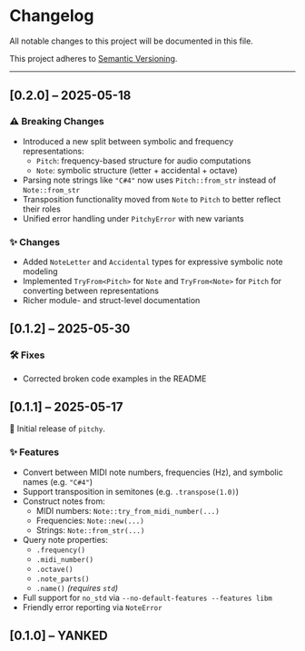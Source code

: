 # Changelog

All notable changes to this project will be documented in this file.

This project adheres to [Semantic Versioning](https://semver.org/spec/v2.0.0.html).

---

## [0.2.0] – 2025-05-18

### ⚠️ Breaking Changes

- Introduced a new split between symbolic and frequency representations:
  - `Pitch`: frequency-based structure for audio computations
  - `Note`: symbolic structure (letter + accidental + octave)
- Parsing note strings like `"C#4"` now uses `Pitch::from_str` instead of `Note::from_str`
- Transposition functionality moved from `Note` to `Pitch` to better reflect their roles
- Unified error handling under `PitchyError` with new variants

### ✨ Changes

- Added `NoteLetter` and `Accidental` types for expressive symbolic note modeling
- Implemented `TryFrom<Pitch>` for `Note` and `TryFrom<Note>` for `Pitch` for converting between representations
- Richer module- and struct-level documentation

## [0.1.2] – 2025-05-30

### 🛠 Fixes

- Corrected broken code examples in the README

## [0.1.1] – 2025-05-17

🎉 Initial release of `pitchy`.

### ✨ Features

- Convert between MIDI note numbers, frequencies (Hz), and symbolic names (e.g. `"C#4"`)
- Support transposition in semitones (e.g. `.transpose(1.0)`)
- Construct notes from:
  - MIDI numbers: `Note::try_from_midi_number(...)`
  - Frequencies: `Note::new(...)`
  - Strings: `Note::from_str(...)`
- Query note properties:
  - `.frequency()`
  - `.midi_number()`
  - `.octave()`
  - `.note_parts()`
  - `.name()` *(requires `std`)*
- Full support for `no_std` via `--no-default-features --features libm`
- Friendly error reporting via `NoteError`

## [0.1.0] – YANKED